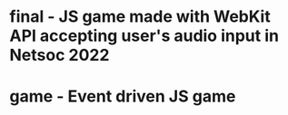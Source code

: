 

# final - JS game made with WebKit API accepting user's audio input in Netsoc 2022

# game - Event driven JS game 
